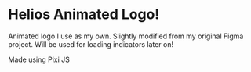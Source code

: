 # Helios Animated Logo!
Animated logo I use as my own. Slightly modified from my original Figma project. Will be used for loading indicators later on!

Made using Pixi JS
